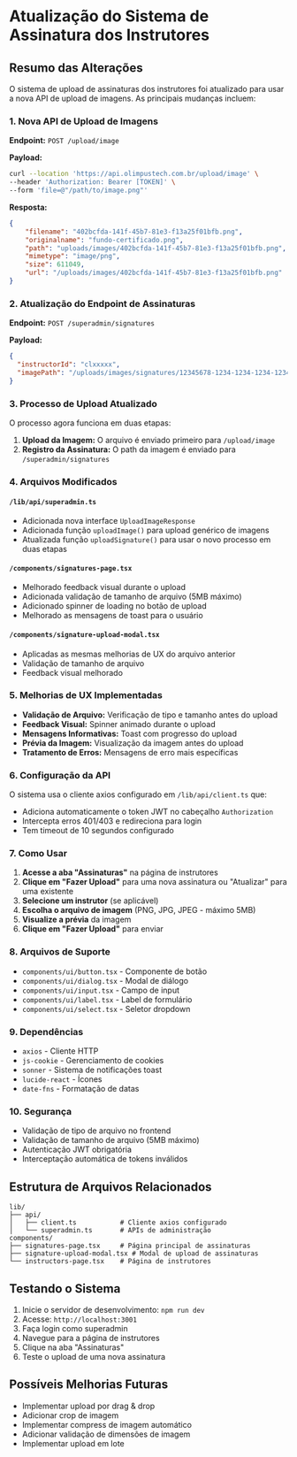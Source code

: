 # Atualização do Sistema de Assinatura dos Instrutores

## Resumo das Alterações

O sistema de upload de assinaturas dos instrutores foi atualizado para usar a nova API de upload de imagens. As principais mudanças incluem:

### 1. Nova API de Upload de Imagens

**Endpoint:** `POST /upload/image`

**Payload:**
```bash
curl --location 'https://api.olimpustech.com.br/upload/image' \
--header 'Authorization: Bearer [TOKEN]' \
--form 'file=@"/path/to/image.png"'
```

**Resposta:**
```json
{
    "filename": "402bcfda-141f-45b7-81e3-f13a25f01bfb.png",
    "originalname": "fundo-certificado.png",
    "path": "uploads/images/402bcfda-141f-45b7-81e3-f13a25f01bfb.png",
    "mimetype": "image/png",
    "size": 611049,
    "url": "/uploads/images/402bcfda-141f-45b7-81e3-f13a25f01bfb.png"
}
```

### 2. Atualização do Endpoint de Assinaturas

**Endpoint:** `POST /superadmin/signatures`

**Payload:**
```json
{
  "instructorId": "clxxxxx",
  "imagePath": "/uploads/images/signatures/12345678-1234-1234-1234-123456789012.png"
}
```

### 3. Processo de Upload Atualizado

O processo agora funciona em duas etapas:

1. **Upload da Imagem:** O arquivo é enviado primeiro para `/upload/image`
2. **Registro da Assinatura:** O path da imagem é enviado para `/superadmin/signatures`

### 4. Arquivos Modificados

#### `/lib/api/superadmin.ts`
- Adicionada nova interface `UploadImageResponse`
- Adicionada função `uploadImage()` para upload genérico de imagens
- Atualizada função `uploadSignature()` para usar o novo processo em duas etapas

#### `/components/signatures-page.tsx`
- Melhorado feedback visual durante o upload
- Adicionada validação de tamanho de arquivo (5MB máximo)
- Adicionado spinner de loading no botão de upload
- Melhorado as mensagens de toast para o usuário

#### `/components/signature-upload-modal.tsx`
- Aplicadas as mesmas melhorias de UX do arquivo anterior
- Validação de tamanho de arquivo
- Feedback visual melhorado

### 5. Melhorias de UX Implementadas

- **Validação de Arquivo:** Verificação de tipo e tamanho antes do upload
- **Feedback Visual:** Spinner animado durante o upload
- **Mensagens Informativas:** Toast com progresso do upload
- **Prévia da Imagem:** Visualização da imagem antes do upload
- **Tratamento de Erros:** Mensagens de erro mais específicas

### 6. Configuração da API

O sistema usa o cliente axios configurado em `/lib/api/client.ts` que:
- Adiciona automaticamente o token JWT no cabeçalho `Authorization`
- Intercepta erros 401/403 e redireciona para login
- Tem timeout de 10 segundos configurado

### 7. Como Usar

1. **Acesse a aba "Assinaturas"** na página de instrutores
2. **Clique em "Fazer Upload"** para uma nova assinatura ou "Atualizar" para uma existente
3. **Selecione um instrutor** (se aplicável)
4. **Escolha o arquivo de imagem** (PNG, JPG, JPEG - máximo 5MB)
5. **Visualize a prévia** da imagem
6. **Clique em "Fazer Upload"** para enviar

### 8. Arquivos de Suporte

- `components/ui/button.tsx` - Componente de botão
- `components/ui/dialog.tsx` - Modal de diálogo
- `components/ui/input.tsx` - Campo de input
- `components/ui/label.tsx` - Label de formulário
- `components/ui/select.tsx` - Seletor dropdown

### 9. Dependências

- `axios` - Cliente HTTP
- `js-cookie` - Gerenciamento de cookies
- `sonner` - Sistema de notificações toast
- `lucide-react` - Ícones
- `date-fns` - Formatação de datas

### 10. Segurança

- Validação de tipo de arquivo no frontend
- Validação de tamanho de arquivo (5MB máximo)
- Autenticação JWT obrigatória
- Interceptação automática de tokens inválidos

## Estrutura de Arquivos Relacionados

```
lib/
├── api/
│   ├── client.ts           # Cliente axios configurado
│   └── superadmin.ts       # APIs de administração
components/
├── signatures-page.tsx     # Página principal de assinaturas
├── signature-upload-modal.tsx # Modal de upload de assinaturas
└── instructors-page.tsx    # Página de instrutores
```

## Testando o Sistema

1. Inicie o servidor de desenvolvimento: `npm run dev`
2. Acesse: `http://localhost:3001`
3. Faça login como superadmin
4. Navegue para a página de instrutores
5. Clique na aba "Assinaturas"
6. Teste o upload de uma nova assinatura

## Possíveis Melhorias Futuras

- Implementar upload por drag & drop
- Adicionar crop de imagem
- Implementar compress de imagem automático
- Adicionar validação de dimensões de imagem
- Implementar upload em lote
